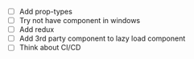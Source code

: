 - [ ] Add prop-types
- [ ] Try not have component in windows
- [ ] Add redux
- [ ] Add 3rd party component to lazy load component
- [ ] Think about CI/CD 
